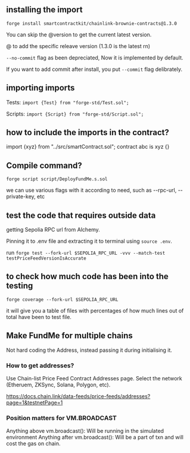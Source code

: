 ## installing the import

`forge install smartcontractkit/chainlink-brownie-contracts@1.3.0`

You can skip the @version to get the current latest version.

@ to add the specific releave version (1.3.0 is the latest rn)

`--no-commit` flag as been depreciated, Now it is implemented by default.

If you want to add commit after install, you put `--commit` flag delibrately.


## importing imports

Tests: `import {Test} from "forge-std/Test.sol";`

Scripts: `import {Script} from "forge-std/Script.sol";`

## how to include the imports in the contract?

import {xyz} from "../src/smartContract.sol";
contract abc is xyz {}

## Compile command?

`forge script script/DeployFundMe.s.sol`

we can use various flags with it according to need, such as --rpc-url, --private-key, etc


## test the code that requires outside data

getting Sepolia RPC url from Alchemy.

Pinning it to .env file and extracting it to terminal using `source .env`.

run `forge test --fork-url $SEPOLIA_RPC_URL -vvv --match-test testPriceFeedVersionIsAccurate`

## to check how much code has been into the testing 

`forge coverage --fork-url $SEPOLIA_RPC_URL`

it will give you a table of files with percentages of how much lines out of total have been to test file.

## Make FundMe for multiple chains

Not hard coding the Address, instead passing it during initialising it.

### How to get addresses? 

Use Chain-list Price Feed Contract Addresses page. Select the network (Etheruem, ZKSync, Solana, Polygon, etc).

https://docs.chain.link/data-feeds/price-feeds/addresses?page=1&testnetPage=1

### Position matters for VM.BROADCAST

Anything above vm.broadcast(): Will be running in the simulated environment
Anything after vm.broadcast(): Will be a part of txn and will cost the gas on chain.




